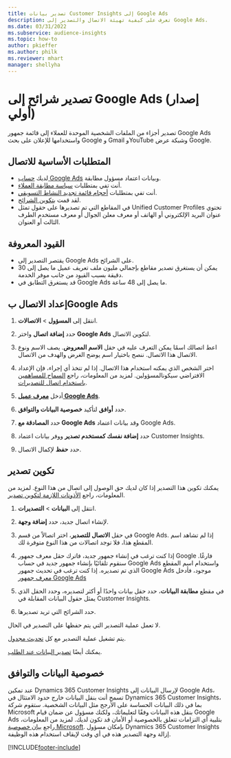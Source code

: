 ```yaml
---
title: تصدير بيانات Customer Insights إلى Google Ads
description: تعرف على كيفية تهيئة الاتصال والتصدير إلى Google Ads.
ms.date: 03/31/2022
ms.subservice: audience-insights
ms.topic: how-to
author: pkieffer
ms.author: philk
ms.reviewer: mhart
manager: shellyha
---
```


# <a name="export-segments-to-google-ads-preview"></a>تصدير شرائح إلى Google Ads (إصدار أولي)

تصدير أجزاء من الملفات الشخصية الموحدة للعملاء إلى قائمة جمهور Google Ads واستخدامها للإعلان على بحث Google و Gmail وYouTube وشبكة عرض Google. 


## <a name="prerequisites-for-connection"></a>المتطلبات الأساسية للاتصال

-   لديك [حساب Google Ads](https://ads.google.com/) وبيانات اعتماد مسؤول مطابقة.
-   أنت تفي بمتطلبات [سياسة مطابقة العملاء](https://support.google.com/adspolicy/answer/6299717).
-   أنت تفي بمتطلبات [أحجام قائمة تجديد النشاط التسويقي](https://support.google.com/google-ads/answer/7558048).
-   لقد قمت [بتكوين الشرائح](segments.md).
-   تحتوي ‏‫Unified Customer Profiles‬ في المقاطع التي تم تصديرها على حقول تمثل عنوان البريد الإلكتروني أو الهاتف أو معرف معلن الجوال أو معرف مستخدم الطرف الثالث أو العنوان.

## <a name="known-limitations"></a>القيود المعروفة

- يقتصر التصدير إلى Google Ads على الشرائح.
- يمكن أن يستغرق تصدير مقاطع بإجمالي مليون ملف تعريف عميل ما يصل إلى 30 دقيقة بسبب القيود من جانب موفر الخدمة. 
- قد يستغرق التطابق في Google Ads ما يصل إلى 48 ساعة.

## <a name="set-up-connection-to-google-ads"></a>إعداد الاتصال بGoogle Ads

1. انتقل إلى **المسؤول** > **الاتصالات**.

1. حدد **إضافة اتصال** واختر **Google Ads** لتكوين الاتصال.

1. اعط اتصالك اسمًا يمكن التعرف عليه في حقل **الاسم المعروض**. يصف الاسم ونوع الاتصال هذا الاتصال. ننصح باختيار اسم يوضح الغرض والهدف من الاتصال.

1. اختر الشخص الذي يمكنه استخدام هذا الاتصال. إذا لم تتخذ أي إجراء، فإن الإعداد الافتراضي سيكونالمسؤولين. لمزيد من المعلومات، راجع [السماح للمساهمين باستخدام اتصال للتصديرات](connections.md#allow-contributors-to-use-a-connection-for-exports).

1. أدخل **[معرف عميل Google Ads](https://support.google.com/google-ads/answer/1704344)**.

1. حدد **أوافق** لتأكيد **خصوصية البيانات والتوافق‬**.

1. حدد **المصادقة مع Google Ads** وقد بيانات اعتماد Google Ads.

1. حدد **إضافة نفسك كمستخدم تصدير** ووفر بيانات اعتماد Customer Insights.

1. حدد **حفظ** لإكمال الاتصال. 

## <a name="configure-an-export"></a>تكوين تصدير

يمكنك تكوين هذا التصدير إذا كان لديك حق الوصول إلى اتصال من هذا النوع. لمزيد من المعلومات، راجع [الأذونات اللازمة لتكوين تصدير](export-destinations.md#set-up-a-new-export).

1. انتقل إلى **البيانات** > **التصديرات**.

1. لإنشاء اتصال جديد، حدد **إضافة وجهة**.

1. في حقل **الاتصال للتصدير**، اختر اتصالاً من قسم Google Ads. إذا لم تشاهد اسم المقطع هذا، فلا توجد اتصالات من هذا النوع متوفرة لك.

1. إذا كنت ترغب في إنشاء جمهور جديد، فاترك حقل معرف جمهور Google فارغًا. سنقوم تلقائيًا بإنشاء جمهور جديد في حساب Google Ads واستخدام اسم المقطع الذي تم تصديره. إذا كنت ترغب في تحديث جمهور Google Ads موجود، فأدخل [معرف جمهور Google Ads](https://support.google.com/google-ads/answer/7558048?hl=en#:~:text=Audience%20lists%20is%20a%20section,Display%20Network%20through%20remarketing%20campaigns.)

1. في مقطع **مطابقة البيانات**، حدد حقل بيانات واحدًا أو أكثر لتصديره، وحدد الحقل الذي يمثل حقول البيانات المقابلة في Customer Insights.

1. حدد الشرائح التي تريد تصديرها. 

لا تعمل عملية التصدير التي يتم حفظها على التصدير في الحال.

يتم تشغيل عملية التصدير مع كل [تحديث مجدول](system.md#schedule-tab). 

يمكنك أيضًا [تصدير البيانات عند الطلب](export-destinations.md#run-exports-on-demand). 

## <a name="data-privacy-and-compliance"></a>خصوصية البيانات والتوافق

عند تمكين Dynamics 365 Customer Insights لإرسال البيانات إلى Google Ads، تسمح أنت بنقل البيانات خارج حدود الامتثال في Dynamics 365 Customer Insights، بما في ذلك البيانات الحساسة على الأرجح مثل البيانات الشخصية. ستقوم شركة Microsoft بنقل هذه البيانات وفقًا لتعليماتك، ولكنك مسؤول عن ضمان قيام Google Ads بتلبية أي التزامات تتعلق بالخصوصية أو الأمان قد تكون لديك. لمزيد من المعلومات، راجع [بيان خصوصية Microsoft](https://go.microsoft.com/fwlink/?linkid=396732).
بإمكان مسؤول Dynamics 365 Customer Insights إزالة وجهة التصدير هذه في أي وقت لإيقاف استخدام هذه الوظيفة.


[!INCLUDE[footer-include](../includes/footer-banner.md)]
